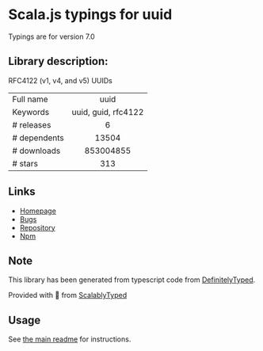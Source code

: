 
# Scala.js typings for uuid

Typings are for version 7.0

## Library description:
RFC4122 (v1, v4, and v5) UUIDs

|                    |                 |
| ------------------ | :-------------: |
| Full name          | uuid |
| Keywords           | uuid, guid, rfc4122 |
| # releases         | 6 |
| # dependents       | 13504 |
| # downloads        | 853004855 |
| # stars            | 313 |

## Links
- [Homepage](https://github.com/kelektiv/node-uuid#readme)
- [Bugs](https://github.com/kelektiv/node-uuid/issues)
- [Repository](https://github.com/kelektiv/node-uuid)
- [Npm](https://www.npmjs.com/package/uuid)
    


## Note
This library has been generated from typescript code from [DefinitelyTyped](https://definitelytyped.org).

Provided with :purple_heart: from [ScalablyTyped](https://github.com/oyvindberg/ScalablyTyped)

## Usage
See [the main readme](../../readme.md) for instructions.


